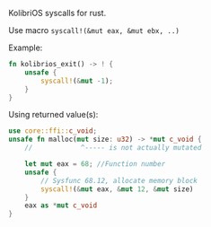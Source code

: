 KolibriOS syscalls for rust. 

Use macro `syscall!(&mut eax, &mut ebx, ..)`

Example:
```rust
fn kolibrios_exit() -> ! {
    unsafe {
        syscall!(&mut -1);
    }
}
```

Using returned value(s):
```rust
use core::ffi::c_void;
unsafe fn malloc(mut size: u32) -> *mut c_void {
    //            ^----- is not actually mutated

    let mut eax = 68; //Function number
    unsafe {
        // Sysfunc 68.12, allocate memory block
        syscall!(&mut eax, &mut 12, &mut size)
    }
    eax as *mut c_void
}
```
